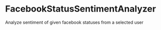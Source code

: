 # FacebookStatusSentimentAnalyzer
Analyze sentiment of given facebook statuses from a selected user

